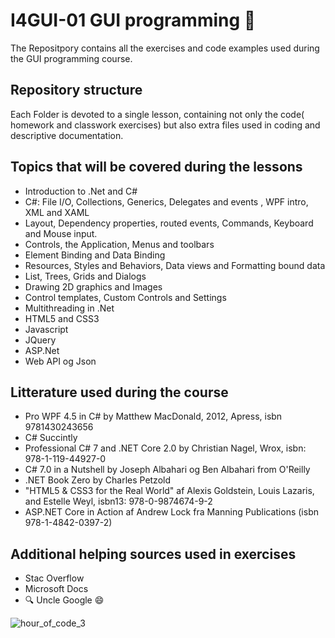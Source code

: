 # I4GUI-01 GUI programming :ghost:

The Repositpory contains all the exercises and code examples used during the GUI programming course.

## Repository structure

Each Folder is devoted to a single lesson, containing not only the code( homework and classwork exercises) but also extra files used in coding
and descriptive documentation.

## Topics that will be covered during the lessons

* Introduction to .Net and C#
* C#: File I/O, Collections, Generics, Delegates and events , WPF intro, XML and XAML
* Layout, Dependency properties, routed events, Commands, Keyboard and Mouse input.
* Controls, the Application, Menus and toolbars
* Element Binding and Data Binding
* Resources, Styles and Behaviors, Data views and Formatting bound data
* List, Trees, Grids and Dialogs
* Drawing 2D graphics and Images
* Control templates, Custom Controls and Settings
* Multithreading in .Net
* HTML5 and CSS3
* Javascript
* JQuery
* ASP.Net
* Web API og Json


## Litterature used during the course
 * Pro WPF 4.5 in C# by Matthew MacDonald, 2012, Apress, isbn 9781430243656
 * C# Succintly
 * Professional C# 7 and .NET Core 2.0 by Christian Nagel, Wrox, isbn: 978-1-119-44927-0
 * C# 7.0 in a Nutshell by Joseph Albahari og Ben Albahari from O'Reilly
 * .NET Book Zero by Charles Petzold
 *  "HTML5 & CSS3 for the Real World" af Alexis Goldstein, Louis Lazaris, and Estelle Weyl, isbn13: 978-0-9874674-9-2
 * ASP.NET Core in Action af Andrew Lock fra Manning Publications (isbn 978-1-4842-0397-2)
 

## Additional helping sources used in exercises
* Stac Overflow
* Microsoft Docs
* :mag:  Uncle Google :smile: 

![hour_of_code_3](https://user-images.githubusercontent.com/28351603/52134250-72ab3d00-2643-11e9-8cc1-e8b7c79d4fe3.jpg)



